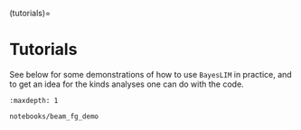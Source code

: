 (tutorials)=

# Tutorials

See below for some demonstrations of how to use `BayesLIM` in practice, and to get an idea
for the kinds analyses one can do with the code.


```{toctree}
:maxdepth: 1

notebooks/beam_fg_demo
```